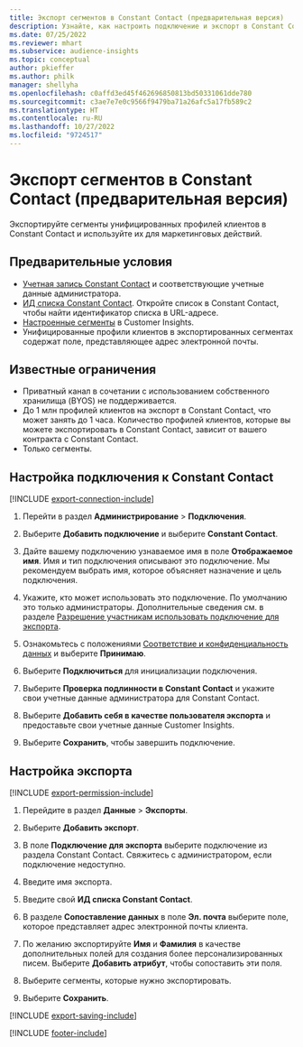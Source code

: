 ```yaml
---
title: Экспорт сегментов в Constant Contact (предварительная версия)
description: Узнайте, как настроить подключение и экспорт в Constant Contact.
ms.date: 07/25/2022
ms.reviewer: mhart
ms.subservice: audience-insights
ms.topic: conceptual
author: pkieffer
ms.author: philk
manager: shellyha
ms.openlocfilehash: c0affd3ed45f462696850813bd50331061dde780
ms.sourcegitcommit: c3ae7e7e0c9566f9479ba71a26afc5a17fb589c2
ms.translationtype: HT
ms.contentlocale: ru-RU
ms.lasthandoff: 10/27/2022
ms.locfileid: "9724517"
---
```

# <a name="export-segments-to-constant-contact-preview"></a>Экспорт сегментов в Constant Contact (предварительная версия)

Экспортируйте сегменты унифицированных профилей клиентов в Constant Contact и используйте их для маркетинговых действий.

## <a name="prerequisites"></a>Предварительные условия

- [Учетная запись Constant Contact](https://www.constantcontact.com/account-home) и соответствующие учетные данные администратора.
- [ИД списка Constant Contact](https://app.constantcontact.com/pages/contacts/ui#lists). Откройте список в Constant Contact, чтобы найти идентификатор списка в URL-адресе.
- [Настроенные сегменты](segments.md) в Customer Insights.
- Унифицированные профили клиентов в экспортированных сегментах содержат поле, представляющее адрес электронной почты.

## <a name="known-limitations"></a>Известные ограничения

- Приватный канал в сочетании с использованием собственного хранилища (BYOS) не поддерживается.
- До 1 млн профилей клиентов на экспорт в Constant Contact, что может занять до 1 часа. Количество профилей клиентов, которые вы можете экспортировать в Constant Contact, зависит от вашего контракта с Constant Contact.
- Только сегменты.

## <a name="set-up-connection-to-constant-contact"></a>Настройка подключения к Constant Contact

[!INCLUDE [export-connection-include](includes/export-connection-admn.md)]

1. Перейти в раздел **Администрирование** > **Подключения**.

1. Выберите **Добавить подключение** и выберите **Constant Contact**.

1. Дайте вашему подключению узнаваемое имя в поле **Отображаемое имя**. Имя и тип подключения описывают это подключение. Мы рекомендуем выбрать имя, которое объясняет назначение и цель подключения.

1. Укажите, кто может использовать это подключение. По умолчанию это только администраторы. Дополнительные сведения см. в разделе [Разрешение участникам использовать подключение для экспорта](connections.md#allow-contributors-to-use-a-connection-for-exports).

1. Ознакомьтесь с положениями [Соответствие и конфиденциальность данных](connections.md#data-privacy-and-compliance) и выберите **Принимаю**.

1. Выберите **Подключиться** для инициализации подключения.

1. Выберите **Проверка подлинности в Constant Contact** и укажите свои учетные данные администратора для Constant Contact.

1. Выберите **Добавить себя в качестве пользователя экспорта** и предоставьте свои учетные данные Customer Insights.

1. Выберите **Сохранить**, чтобы завершить подключение.

## <a name="configure-an-export"></a>Настройка экспорта

[!INCLUDE [export-permission-include](includes/export-permission.md)]

1. Перейдите в раздел **Данные** > **Экспорты**.

1. Выберите **Добавить экспорт**.

1. В поле **Подключение для экспорта** выберите подключение из раздела Constant Contact. Свяжитесь с администратором, если подключение недоступно.

1. Введите имя экспорта.

1. Введите свой **ИД списка Constant Contact**.

1. В разделе **Сопоставление данных** в поле **Эл. почта** выберите поле, которое представляет адрес электронной почты клиента.

1. По желанию экспортируйте **Имя** и **Фамилия** в качестве дополнительных полей для создания более персонализированных писем. Выберите **Добавить атрибут**, чтобы сопоставить эти поля.

1. Выберите сегменты, которые нужно экспортировать.

1. Выберите **Сохранить**.

[!INCLUDE [export-saving-include](includes/export-saving.md)]

[!INCLUDE [footer-include](includes/footer-banner.md)]
